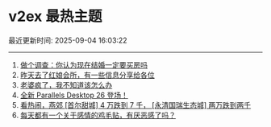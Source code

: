 # v2ex 最热主题

最近更新时间: 2025-09-04 16:03:22

--- 
1. [做个调查：你认为现在结婚一定要买房吗](https://www.v2ex.com/t/1156950) 
2. [昨天去了红娘会所，有一些信息分享给各位](https://www.v2ex.com/t/1156960) 
3. [老婆疯了，我不知道该怎么办](https://www.v2ex.com/t/1156983) 
4. [全新 Parallels Desktop 26 登场！](https://www.v2ex.com/t/1156958) 
5. [看热闹，燕郊 [首尔甜城] 4 万跌到 7 千， [永清国瑞生态城] 两万跌到两千](https://www.v2ex.com/t/1156975) 
6. [每天都有一个关于感情的鸡毛贴，有厌恶感了吗？](https://www.v2ex.com/t/1156993) 
